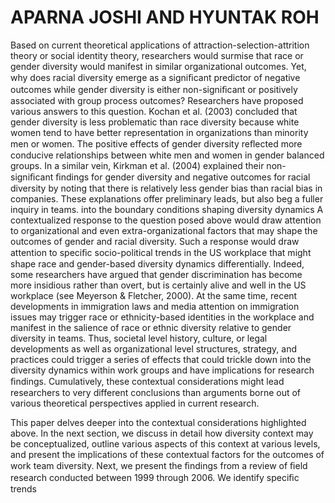 # APARNA JOSHI AND HYUNTAK ROH

Based on current theoretical applications of attraction-selection-attrition theory or social identity theory, researchers would surmise that race or gender diversity would manifest in similar organizational outcomes. Yet, why does racial diversity emerge as a signiﬁcant predictor of negative outcomes while gender diversity is either non-signiﬁcant or positively associated with group process outcomes? Researchers have proposed various answers to this question. Kochan et al. (2003) concluded that gender diversity is less problematic than race diversity because white women tend to have better representation in organizations than minority men or women. The positive effects of gender diversity reﬂected more conducive relationships between white men and women in gender balanced groups. In a similar vein, Kirkman et al. (2004) explained their non-signiﬁcant ﬁndings for gender diversity and negative outcomes for racial diversity by noting that there is relatively less gender bias than racial bias in companies. These explanations offer preliminary leads, but also beg a fuller inquiry in teams. into the boundary conditions shaping diversity dynamics A contextualized response to the question posed above would draw attention to organizational and even extra-organizational factors that may shape the outcomes of gender and racial diversity. Such a response would draw attention to speciﬁc socio-political trends in the US workplace that might shape race and gender-based diversity dynamics differentially. Indeed, some researchers have argued that gender discrimination has become more insidious rather than overt, but is certainly alive and well in the US workplace (see Meyerson & Fletcher, 2000). At the same time, recent developments in immigration laws and media attention on immigration issues may trigger race or ethnicity-based identities in the workplace and manifest in the salience of race or ethnic diversity relative to gender diversity in teams. Thus, societal level history, culture, or legal developments as well as organizational level structures, strategy, and practices could trigger a series of effects that could trickle down into the diversity dynamics within work groups and have implications for research ﬁndings. Cumulatively, these contextual considerations might lead researchers to very different conclusions than arguments borne out of various theoretical perspectives applied in current research.

This paper delves deeper into the contextual considerations highlighted above. In the next section, we discuss in detail how diversity context may be conceptualized, outline various aspects of this context at various levels, and present the implications of these contextual factors for the outcomes of work team diversity. Next, we present the ﬁndings from a review of ﬁeld research conducted between 1999 through 2006. We identify speciﬁc trends